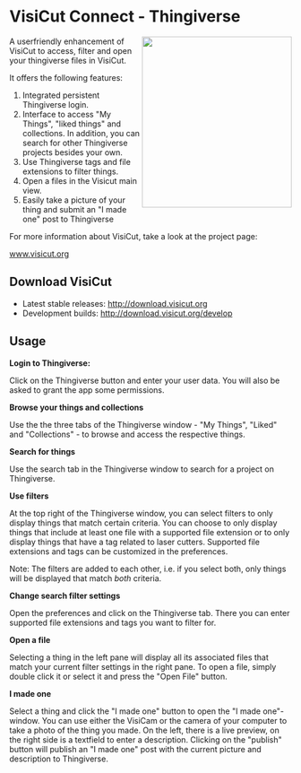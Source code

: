 VisiCut Connect - Thingiverse
=======

<img src="https://cloud.githubusercontent.com/assets/7680318/6001719/e210576a-aaec-11e4-866a-ce54799dea1b.png" width="267px"
 height="305px" alt="" title="VisiCut Connect" align="right" />

A userfriendly enhancement of VisiCut to access, filter and open your thingiverse files in VisiCut.

It offers the following features:

1. Integrated persistent Thingiverse login.
2. Interface to access "My Things", "liked things" and collections. In addition, you can search for other Thingiverse projects besides your own.
3. Use Thingiverse tags and file extensions to filter things.
4. Open a files in the Visicut main view.
5. Easily take a picture of your thing and submit an "I made one" post to Thingiverse


For more information about VisiCut, take a look at the project page:

www.visicut.org

Download VisiCut
--------
* Latest stable releases: http://download.visicut.org
* Development builds: http://download.visicut.org/develop

Usage
--------
**Login to Thingiverse:** 

Click on the Thingiverse button and enter your user data. You will also be asked to grant the app some permissions.

**Browse your things and collections**

Use the the three tabs of the Thingiverse window - "My Things", "Liked" and "Collections" - to browse and access the respective things.

**Search for things**

Use the search tab in the Thingiverse window to search for a project on Thingiverse.

**Use filters**

At the top right of the Thingiverse window, you can select filters to only display things that match certain criteria.
You can choose to only display things that include at least one file with a supported file extension or to only display things that have a tag related to laser cutters. Supported file extensions and tags can be customized in the preferences.

Note: The filters are added to each other, i.e. if you select both, only things will be displayed that match *both* criteria.

**Change search filter settings**

Open the preferences and click on the Thingiverse tab. There you can enter supported file extensions and tags you want to filter for.

**Open a file**

Selecting a thing in the left pane will display all its associated files that match your current filter settings in the right pane. To open a file, simply double click it or select it and press the "Open File" button.

**I made one**

Select a thing and click the "I made one" button to open the "I made one"-window. You can use either the VisiCam or the camera of your computer to take a photo of the thing you made. On the left, there is a live preview, on the right side is a textfield to enter a description. Clicking on the "publish" button will publish an "I made one" post with the current picture and description to Thingiverse.
